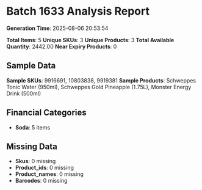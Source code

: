 # Batch 1633 Analysis Report

**Generation Time**: 2025-08-06 20:53:54

**Total Items**: 5
**Unique SKUs**: 3
**Unique Products**: 3
**Total Available Quantity**: 2442.00
**Near Expiry Products**: 0

## Sample Data
**Sample SKUs**: 9916691, 10803838, 9919381
**Sample Products**: Schweppes Tonic Water (950ml), Schweppes Gold Pineapple (1.75L), Monster Energy Drink (500ml)

## Financial Categories
- **Soda**: 5 items

## Missing Data
- **Skus**: 0 missing
- **Product_ids**: 0 missing
- **Product_names**: 0 missing
- **Barcodes**: 0 missing
